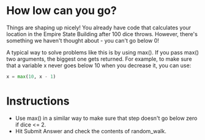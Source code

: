 # How low can you go?
Things are shaping up nicely! You already have code that calculates your location in the Empire State Building after 100 dice throws. However, there's something we haven't thought about - you can't go below 0!

A typical way to solve problems like this is by using max(). If you pass max() two arguments, the biggest one gets returned. For example, to make sure that a variable x never goes below 10 when you decrease it, you can use:
```python
x = max(10, x - 1)
```

# Instructions
- Use max() in a similar way to make sure that step doesn't go below zero if dice <= 2.
- Hit Submit Answer and check the contents of random_walk.

